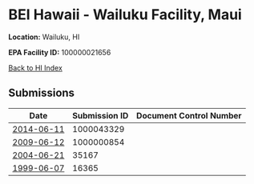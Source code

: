# BEI Hawaii - Wailuku Facility, Maui

**Location:** Wailuku, HI

**EPA Facility ID:** 100000021656

[Back to HI Index](../../index.md)

## Submissions

| Date | Submission ID | Document Control Number |
|------|--------------|-------------------------|
| [2014-06-11](submissions/1000043329.md) | 1000043329 |  |
| [2009-06-12](submissions/1000000854.md) | 1000000854 |  |
| [2004-06-21](submissions/35167.md) | 35167 |  |
| [1999-06-07](submissions/16365.md) | 16365 |  |
